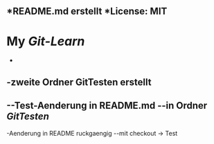 *README.md erstellt
*License: MIT
-
# My *Git-Learn*
-
-zweite Ordner GitTesten erstellt
  --
  --Test-Aenderung in README.md
  --in Ordner _GitTesten_
-
-Aenderung in README ruckgaengig
  --mit checkout -> Test
